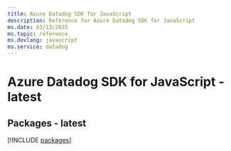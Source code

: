 ```yaml
---
title: Azure Datadog SDK for JavaScript
description: Reference for Azure Datadog SDK for JavaScript
ms.date: 03/13/2025
ms.topic: reference
ms.devlang: javascript
ms.service: datadog
---
```

# Azure Datadog SDK for JavaScript - latest
## Packages - latest
[!INCLUDE [packages](datadog-index.md)]